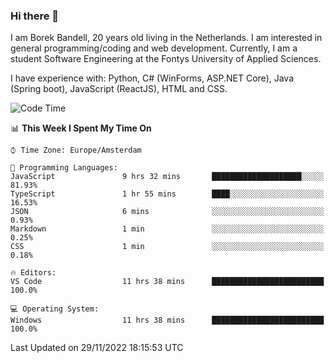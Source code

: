 ### Hi there 👋

I am Borek Bandell, 20 years old living in the Netherlands. I am interested in general programming/coding and web development. Currently, I am a student Software Engineering at the Fontys University of Applied Sciences.

I have experience with: Python, C# (WinForms, ASP.NET Core), Java (Spring boot), JavaScript (ReactJS), HTML and CSS.

<!--START_SECTION:waka-->
![Code Time](http://img.shields.io/badge/Code%20Time-290%20hrs-blue)

📊 **This Week I Spent My Time On** 

```text
⌚︎ Time Zone: Europe/Amsterdam

💬 Programming Languages: 
JavaScript               9 hrs 32 mins       ████████████████████░░░░░   81.93% 
TypeScript               1 hr 55 mins        ████░░░░░░░░░░░░░░░░░░░░░   16.53% 
JSON                     6 mins              ░░░░░░░░░░░░░░░░░░░░░░░░░   0.93% 
Markdown                 1 min               ░░░░░░░░░░░░░░░░░░░░░░░░░   0.25% 
CSS                      1 min               ░░░░░░░░░░░░░░░░░░░░░░░░░   0.18%

🔥 Editors: 
VS Code                  11 hrs 38 mins      █████████████████████████   100.0%

💻 Operating System: 
Windows                  11 hrs 38 mins      █████████████████████████   100.0%

```


 Last Updated on 29/11/2022 18:15:53 UTC
<!--END_SECTION:waka-->

<!--**tcBorek2002/tcBorek2002** is a ✨ _special_ ✨ repository because its `README.md` (this file) appears on your GitHub profile.

Here are some ideas to get you started:

- 🔭 I’m currently working on ...
- 🌱 I’m currently learning ...
- 👯 I’m looking to collaborate on ...
- 🤔 I’m looking for help with ...
- 💬 Ask me about ...
- 📫 How to reach me: ...
- 😄 Pronouns: ...
- ⚡ Fun fact: ...
-->
